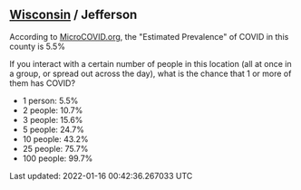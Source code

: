 
## [Wisconsin](/united-states/wisconsin) / Jefferson

According to [MicroCOVID.org](http://microcovid.org),
the "Estimated Prevalence" of COVID in this county is 5.5%

If you interact with a certain number of people in this location
(all at once in a group, or spread out across the day), what is the chance that
1 or more of them has COVID?

- 1 person: 5.5%
- 2 people: 10.7%
- 3 people: 15.6%
- 5 people: 24.7%
- 10 people: 43.2%
- 25 people: 75.7%
- 100 people: 99.7%

Last updated: 2022-01-16 00:42:36.267033 UTC
